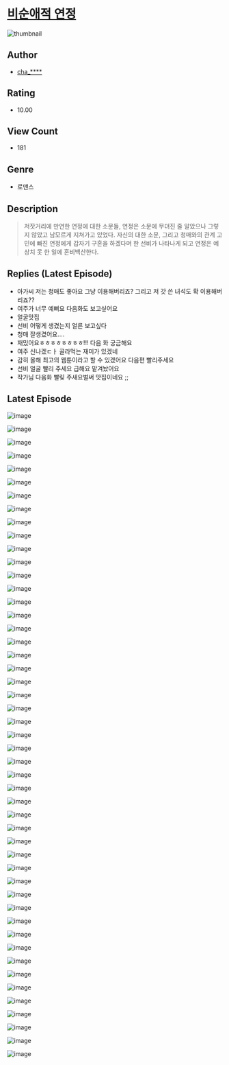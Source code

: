 # [비순애적 연정](https://comic.naver.com/challenge/list?titleId=811322)
![thumbnail](https://image-comic.pstatic.net/user_contents_data/challenge_comic/2023/05/25/346355/upload_4063202770623227494_480x623.jpeg)

## Author
- [cha_****](https://comic.naver.com/artistTitle?id=346355)

## Rating
- 10.00

## View Count
- 181

## Genre
- 로맨스

## Description
> 저잣거리에 만연한 연정에 대한 소문들, 연정은 소문에 무뎌진 줄 알았으나 그렇지 않았고 남모르게 지쳐가고 있었다. 자신의 대한 소문, 그리고 청매와의 관계 고민에 빠진 연정에게 갑자기 구혼을 하겠다며 한 선비가 나타나게 되고 연정은 예상치 못 한 일에 혼비백산한다.

## Replies (Latest Episode)
- 아가씨 저는 청매도 좋아요 그냥 이용해버리죠? 그리고 저 갓 쓴 녀석도 확 이용해버리죠??
- 여주가 너무 예뻐요 다음화도 보고싶어요
- 얼굴맛집
- 선비 어떻게 생겼는지 얼른 보고싶다
- 청매 잘생겼어요....
- 재밌어요ㅎㅎㅎㅎㅎㅎㅎㅎ!!! 다음 화 궁금해요
- 여주 신나겠ㄷㅏ 골라먹는 재미가 있겠네
- 감히 올해 최고의 웹툰이라고 할 수 있겠어요 다음편 빨리주세요
- 선비 얼굴 빨리 주세요 급해요 맡겨놨어요
- 작가님 다음화 빨맂 주새요벌써 맛집이네요 ;;

## Latest Episode
![image](https://image-comic.pstatic.net/user_contents_data/challenge_comic/2023/05/25/346355/upload_7220508468428485680.jpeg)

![image](https://image-comic.pstatic.net/user_contents_data/challenge_comic/2023/05/25/346355/upload_7219330016103905076.jpeg)

![image](https://image-comic.pstatic.net/user_contents_data/challenge_comic/2023/05/25/346355/upload_3762248638934692452.jpeg)

![image](https://image-comic.pstatic.net/user_contents_data/challenge_comic/2023/05/25/346355/upload_7291382099682222437.jpeg)

![image](https://image-comic.pstatic.net/user_contents_data/challenge_comic/2023/05/25/346355/upload_7233170465758524469.jpeg)

![image](https://image-comic.pstatic.net/user_contents_data/challenge_comic/2023/05/25/346355/upload_3906081450943395376.jpeg)

![image](https://image-comic.pstatic.net/user_contents_data/challenge_comic/2023/05/25/346355/upload_7016949275132454456.jpeg)

![image](https://image-comic.pstatic.net/user_contents_data/challenge_comic/2023/05/25/346355/upload_7149295518364284212.jpeg)

![image](https://image-comic.pstatic.net/user_contents_data/challenge_comic/2023/05/25/346355/upload_7017506761887201591.jpeg)

![image](https://image-comic.pstatic.net/user_contents_data/challenge_comic/2023/05/25/346355/upload_3976741560568394854.jpeg)

![image](https://image-comic.pstatic.net/user_contents_data/challenge_comic/2023/05/25/346355/upload_3559360156307436596.jpeg)

![image](https://image-comic.pstatic.net/user_contents_data/challenge_comic/2023/05/25/346355/upload_3630857021779359329.jpeg)

![image](https://image-comic.pstatic.net/user_contents_data/challenge_comic/2023/05/25/346355/upload_7234017288102557538.jpeg)

![image](https://image-comic.pstatic.net/user_contents_data/challenge_comic/2023/05/25/346355/upload_3544673087028421682.jpeg)

![image](https://image-comic.pstatic.net/user_contents_data/challenge_comic/2023/05/25/346355/upload_7149293092443009331.jpeg)

![image](https://image-comic.pstatic.net/user_contents_data/challenge_comic/2023/05/25/346355/upload_3976734757457311033.jpeg)

![image](https://image-comic.pstatic.net/user_contents_data/challenge_comic/2023/05/25/346355/upload_3976733881267467105.jpeg)

![image](https://image-comic.pstatic.net/user_contents_data/challenge_comic/2023/05/25/346355/upload_3905576563830765360.jpeg)

![image](https://image-comic.pstatic.net/user_contents_data/challenge_comic/2023/05/25/346355/upload_3558747943982162994.jpeg)

![image](https://image-comic.pstatic.net/user_contents_data/challenge_comic/2023/05/25/346355/upload_3919083175203584049.jpeg)

![image](https://image-comic.pstatic.net/user_contents_data/challenge_comic/2023/05/25/346355/upload_3545238230954685540.jpeg)

![image](https://image-comic.pstatic.net/user_contents_data/challenge_comic/2023/05/25/346355/upload_3688505699860768049.jpeg)

![image](https://image-comic.pstatic.net/user_contents_data/challenge_comic/2023/05/25/346355/upload_3847536670146965552.jpeg)

![image](https://image-comic.pstatic.net/user_contents_data/challenge_comic/2023/05/25/346355/upload_3473745798644117862.jpeg)

![image](https://image-comic.pstatic.net/user_contents_data/challenge_comic/2023/05/25/346355/upload_7377516534180438584.jpeg)

![image](https://image-comic.pstatic.net/user_contents_data/challenge_comic/2023/05/25/346355/upload_3703709548980548150.jpeg)

![image](https://image-comic.pstatic.net/user_contents_data/challenge_comic/2023/05/25/346355/upload_3774353355718342753.jpeg)

![image](https://image-comic.pstatic.net/user_contents_data/challenge_comic/2023/05/25/346355/upload_7365978473772692537.jpeg)

![image](https://image-comic.pstatic.net/user_contents_data/challenge_comic/2023/05/25/346355/upload_4049405896096560184.jpeg)

![image](https://image-comic.pstatic.net/user_contents_data/challenge_comic/2023/05/25/346355/upload_4123436202909250105.jpeg)

![image](https://image-comic.pstatic.net/user_contents_data/challenge_comic/2023/05/25/346355/upload_3630574416384307767.jpeg)

![image](https://image-comic.pstatic.net/user_contents_data/challenge_comic/2023/05/25/346355/upload_4135824400416127285.jpeg)

![image](https://image-comic.pstatic.net/user_contents_data/challenge_comic/2023/05/25/346355/upload_3906137526019044962.jpeg)

![image](https://image-comic.pstatic.net/user_contents_data/challenge_comic/2023/05/25/346355/upload_7077742411148244279.jpeg)

![image](https://image-comic.pstatic.net/user_contents_data/challenge_comic/2023/05/25/346355/upload_4122871964532619061.jpeg)

![image](https://image-comic.pstatic.net/user_contents_data/challenge_comic/2023/05/25/346355/upload_3834875776522860857.jpeg)

![image](https://image-comic.pstatic.net/user_contents_data/challenge_comic/2023/05/25/346355/upload_3619030862800303925.jpeg)

![image](https://image-comic.pstatic.net/user_contents_data/challenge_comic/2023/05/25/346355/upload_3486123001175552564.jpeg)

![image](https://image-comic.pstatic.net/user_contents_data/challenge_comic/2023/05/25/346355/upload_3904963040620196401.jpeg)

![image](https://image-comic.pstatic.net/user_contents_data/challenge_comic/2023/05/25/346355/upload_3906652096740012085.jpeg)

![image](https://image-comic.pstatic.net/user_contents_data/challenge_comic/2023/05/25/346355/upload_7365411117297187128.jpeg)

![image](https://image-comic.pstatic.net/user_contents_data/challenge_comic/2023/05/25/346355/upload_3846414265518011189.jpeg)

![image](https://image-comic.pstatic.net/user_contents_data/challenge_comic/2023/05/25/346355/upload_3617063631192536934.jpeg)

![image](https://image-comic.pstatic.net/user_contents_data/challenge_comic/2023/05/25/346355/upload_4122538796132164920.jpeg)

![image](https://image-comic.pstatic.net/user_contents_data/challenge_comic/2023/05/25/346355/upload_7219892772733859384.jpeg)

![image](https://image-comic.pstatic.net/user_contents_data/challenge_comic/2023/05/25/346355/upload_7004895543821886051.jpeg)

![image](https://image-comic.pstatic.net/user_contents_data/challenge_comic/2023/05/25/346355/upload_7017002051640569912.jpeg)

![image](https://image-comic.pstatic.net/user_contents_data/challenge_comic/2023/05/25/346355/upload_4134920400131993654.jpeg)

![image](https://image-comic.pstatic.net/user_contents_data/challenge_comic/2023/05/25/346355/upload_7378359850989203508.jpeg)
